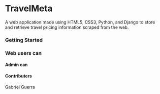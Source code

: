 # TravelMeta
A web application made using HTML5, CSS3, Python, and Django to store and retrieve travel pricing information scraped from the web.

### Getting Started


### Web users can


#### Admin can
 

#### Contributers
Gabriel Guerra
